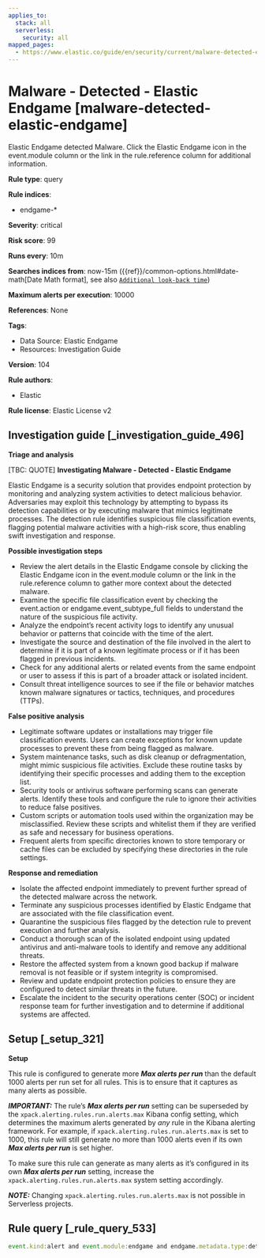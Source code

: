 ```yaml
---
applies_to:
  stack: all
  serverless:
    security: all
mapped_pages:
  - https://www.elastic.co/guide/en/security/current/malware-detected-elastic-endgame.html
---
```


# Malware - Detected - Elastic Endgame [malware-detected-elastic-endgame]

Elastic Endgame detected Malware. Click the Elastic Endgame icon in the event.module column or the link in the rule.reference column for additional information.

**Rule type**: query

**Rule indices**:

* endgame-*

**Severity**: critical

**Risk score**: 99

**Runs every**: 10m

**Searches indices from**: now-15m ({{ref}}/common-options.html#date-math[Date Math format], see also [`Additional look-back time`](docs-content://solutions/security/detect-and-alert/create-detection-rule.md#rule-schedule))

**Maximum alerts per execution**: 10000

**References**: None

**Tags**:

* Data Source: Elastic Endgame
* Resources: Investigation Guide

**Version**: 104

**Rule authors**:

* Elastic

**Rule license**: Elastic License v2

## Investigation guide [_investigation_guide_496]

**Triage and analysis**

[TBC: QUOTE]
**Investigating Malware - Detected - Elastic Endgame**

Elastic Endgame is a security solution that provides endpoint protection by monitoring and analyzing system activities to detect malicious behavior. Adversaries may exploit this technology by attempting to bypass its detection capabilities or by executing malware that mimics legitimate processes. The detection rule identifies suspicious file classification events, flagging potential malware activities with a high-risk score, thus enabling swift investigation and response.

**Possible investigation steps**

* Review the alert details in the Elastic Endgame console by clicking the Elastic Endgame icon in the event.module column or the link in the rule.reference column to gather more context about the detected malware.
* Examine the specific file classification event by checking the event.action or endgame.event_subtype_full fields to understand the nature of the suspicious file activity.
* Analyze the endpoint’s recent activity logs to identify any unusual behavior or patterns that coincide with the time of the alert.
* Investigate the source and destination of the file involved in the alert to determine if it is part of a known legitimate process or if it has been flagged in previous incidents.
* Check for any additional alerts or related events from the same endpoint or user to assess if this is part of a broader attack or isolated incident.
* Consult threat intelligence sources to see if the file or behavior matches known malware signatures or tactics, techniques, and procedures (TTPs).

**False positive analysis**

* Legitimate software updates or installations may trigger file classification events. Users can create exceptions for known update processes to prevent these from being flagged as malware.
* System maintenance tasks, such as disk cleanup or defragmentation, might mimic suspicious file activities. Exclude these routine tasks by identifying their specific processes and adding them to the exception list.
* Security tools or antivirus software performing scans can generate alerts. Identify these tools and configure the rule to ignore their activities to reduce false positives.
* Custom scripts or automation tools used within the organization may be misclassified. Review these scripts and whitelist them if they are verified as safe and necessary for business operations.
* Frequent alerts from specific directories known to store temporary or cache files can be excluded by specifying these directories in the rule settings.

**Response and remediation**

* Isolate the affected endpoint immediately to prevent further spread of the detected malware across the network.
* Terminate any suspicious processes identified by Elastic Endgame that are associated with the file classification event.
* Quarantine the suspicious files flagged by the detection rule to prevent execution and further analysis.
* Conduct a thorough scan of the isolated endpoint using updated antivirus and anti-malware tools to identify and remove any additional threats.
* Restore the affected system from a known good backup if malware removal is not feasible or if system integrity is compromised.
* Review and update endpoint protection policies to ensure they are configured to detect similar threats in the future.
* Escalate the incident to the security operations center (SOC) or incident response team for further investigation and to determine if additional systems are affected.


## Setup [_setup_321]

**Setup**

This rule is configured to generate more ***Max alerts per run*** than the default 1000 alerts per run set for all rules. This is to ensure that it captures as many alerts as possible.

***IMPORTANT:*** The rule’s ***Max alerts per run*** setting can be superseded by the `xpack.alerting.rules.run.alerts.max` Kibana config setting, which determines the maximum alerts generated by *any* rule in the Kibana alerting framework. For example, if `xpack.alerting.rules.run.alerts.max` is set to 1000, this rule will still generate no more than 1000 alerts even if its own ***Max alerts per run*** is set higher.

To make sure this rule can generate as many alerts as it’s configured in its own ***Max alerts per run*** setting, increase the `xpack.alerting.rules.run.alerts.max` system setting accordingly.

***NOTE:*** Changing `xpack.alerting.rules.run.alerts.max` is not possible in Serverless projects.


## Rule query [_rule_query_533]

```js
event.kind:alert and event.module:endgame and endgame.metadata.type:detection and (event.action:file_classification_event or endgame.event_subtype_full:file_classification_event)
```


